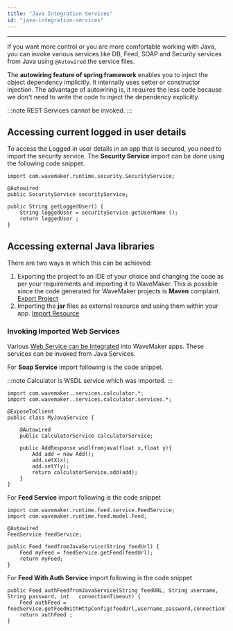 ```yaml
---
title: "Java Integration Services"
id: "java-integration-services"
---
```

---

If you want more control or you are more comfortable working with Java, you can invoke various services like DB, Feed, SOAP and Security services from Java using `@Autowired` the service files. 

The **autowiring feature of spring framework** enables you to inject the object dependency implicitly. It internally uses setter or constructor injection. The advantage of autowiring is, it requires the less code because we don't need to write the code to inject the dependency explicitly. 

:::note
REST Services cannot be invoked.
:::

## Accessing current logged in user details

To access the Logged in user details in an app that is secured, you need to import the security service. The **Security Service** import can be done using the following code snippet.

```
import com.wavemaker.runtime.security.SecurityService;

@Autowired
public SecurityService securityService;
    
public String getLoggedUser() {
    String loggedUser = securityService.getUserName ();
    return loggedUser ;
}
```
## Accessing external Java libraries

There are two ways in which this can be achieved:

1. Exporting the project to an IDE of your choice and changing the code as per your requirements and importing it to WaveMaker. This is possible since the code generated for WaveMaker projects is **Maven** complaint. [Export Project](/learn/app-development/dev-integration/import-export-update-apps/#export-project)
2. Importing the **jar** files as external resource and using them within your app. [Import Resource](/learn/app-development/services/3rd-party-libraries)

### Invoking Imported Web Services

Various [Web Service can be Integrated](/learn/app-development/services/web-services/web-services/) into WaveMaker apps. These services can be invoked from Java Services.

For **Soap Service** import following is the code snippet.

:::note
Calculator is WSDL service which was imported.
:::

```
import com.wavemaker..services.calculator.*;
import com.wavemaker..services.calculator.services.*;

@ExposeToClient
public class MyJavaService {

    @Autowired
    public CalculatorService calculatorService;

    public AddResponse wsdlfromjava(float x,float y){
        Add add = new Add();
        add.setX(x);
        add.setY(y);
        return calculatorService.add(add);
    }
}
```
For **Feed Service** import following is the code snippet
```
import com.wavemaker.runtime.feed.service.FeedService;
import com.wavemaker.runtime.feed.model.Feed;

@Autowired
FeedService feedService;
    
public Feed feedfromJavaService(String feedUrl) {
    Feed myFeed = feedService.getFeed(feedUrl);
    return myFeed;
}
```
For **Feed With Auth Service** import following is the code snippet
```
public Feed authFeedfromJavaService(String feedURL, String username, String password, int   connectionTimeout) {
    Feed authFeed = feedService.getFeedWithHttpConfig(feedUrl,username,password,connectionTimeout);
    return authFeed ;
}
```
